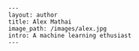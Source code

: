     ---
    layout: author
    title: Alex Mathai
    image_path: /images/alex.jpg
    intro: A machine learning ethusiast
    ---
